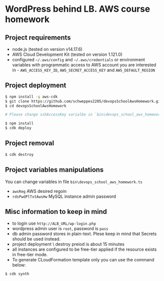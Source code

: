 # WordPress behind LB. AWS course homework
## Project requirements
- node.js (tested on version v14.17.6)
- AWS Cloud Development Kit (tested on version 1.121.0)
- configured `~/.aws/config` and `~/.aws/credentials` or environment variables with programmatic access to AWS account you are interested in - `AWS_ACCESS_KEY_ID`, `AWS_SECRET_ACCESS_KEY` and `AWS_DEFAULT_REGION`
## Project deployment
``` bash
$ npm install -g aws-cdk
$ git clone https://github.com/schweppes2205/devopsSchoolAwsHomework.git
$ cd devopsSchoolAwsHomework

# Please change sshAccessKey varialbe in `bin\devops_school_aws_homework.ts` with an existing SSH access key name, otherwise deployment will be failed

$ npm install
$ cdk deploy
```
## Project removal
``` bash
$ cdk destroy
```
## Project variables manipulations
You can change variables in file `bin\devops_school_aws_homework.ts`
- `awsReg` AWS desired regoin 
- `rdsPwdPlTxtAwsHw` MySQL instance admin password
## Misc information to keep in mind
- to login use `http://ALB_URL/wp-login.php`
- wordpress admin user is `root`, password is `pass`
- db admin password stores in plain-text. Plese keep in mind that Secrets should be used instead.
- project deployment \ destroy preiod is about 15 minutes
- all instances are configured to be free-tier applied if the resource exists in free-tier mode.
- To generate CLoudFormation template only you can use the command below:
``` bash
$ cdk synth
```

